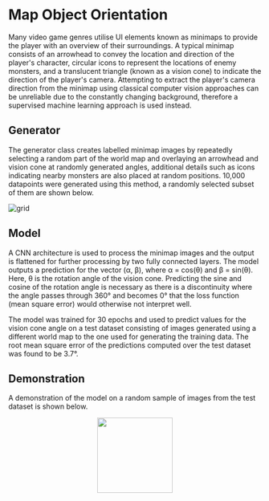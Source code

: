 # Map Object Orientation

Many video game genres utilise UI elements known as minimaps to provide the player with an overview of their surroundings. A typical minimap consists of an arrowhead to convey the location and direction of the player's character, circular icons to represent the locations of enemy monsters, and a translucent triangle (known as a vision cone) to indicate the direction of the player's camera. Attempting to extract the player's camera direction from the minimap using classical computer vision approaches can be unreliable due to the constantly changing background, therefore a supervised machine learning approach is used instead.

## Generator

The generator class creates labelled minimap images by repeatedly selecting a random part of the world map and overlaying an arrowhead and vision cone at randomly generated angles, additional details such as icons indicating nearby monsters are also placed at random positions. 10,000 datapoints were generated using this method, a randomly selected subset of them are shown below.

![grid](https://github.com/user-attachments/assets/f0e1d222-3435-4bcb-ae8e-d3515f919bd9)

## Model 

A CNN architecture is used to process the minimap images and the output is flattened for further processing by two fully connected layers. The model outputs a prediction for the vector (α, β), where α = cos(θ) and β = sin(θ). Here, θ is the rotation angle of the vision cone. Predicting the sine and cosine of the rotation angle is necessary as there is a discontinuity where the angle passes through 360° and becomes 0° that the loss function (mean square error) would otherwise not interpret well. 

The model was trained for 30 epochs and used to predict values for the vision cone angle on a test dataset consisting of images generated using a different world map to the one used for generating the training data. The root mean square error of the predictions computed over the test dataset was found to be 3.7°. 

## Demonstration

A demonstration of the model on a random sample of images from the test dataset is shown below.

<p align="center">
  <img src="https://github.com/user-attachments/assets/a7e92df8-734b-4eeb-b293-5da75585ff10" width="150" />
</p>
